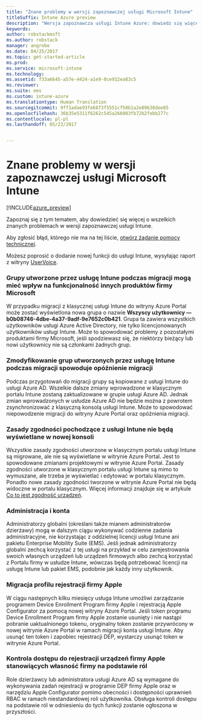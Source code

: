 ```yaml
---
title: "Znane problemy w wersji zapoznawczej usługi Microsoft Intune"
titleSuffix: Intune Azure preview
description: "Wersja zapoznawcza usługi Intune Azure: dowiedz się więcej o znanych problemach w wersji zapoznawczej"
keywords: 
author: robstackmsft
ms.author: robstack
manager: angrobe
ms.date: 04/25/2017
ms.topic: get-started-article
ms.prod: 
ms.service: microsoft-intune
ms.technology: 
ms.assetid: f33a6645-a57e-4424-a1e9-0ce932ea83c5
ms.reviewer: 
ms.suite: ems
ms.custom: intune-azure
ms.translationtype: Human Translation
ms.sourcegitcommit: 9ff1adae93fe6873f5551cf58b1a2e89638dee85
ms.openlocfilehash: 36b35e5311f6262c545a266003fb72b2febb277c
ms.contentlocale: pl-pl
ms.lasthandoff: 05/23/2017


---
```


# <a name="known-issues-in-the-microsoft-intune-preview"></a>Znane problemy w wersji zapoznawczej usługi Microsoft Intune


[!INCLUDE[azure_preview](./includes/azure_preview.md)]


Zapoznaj się z tym tematem, aby dowiedzieć się więcej o wszelkich znanych problemach w wersji zapoznawczej usługi Intune.

Aby zgłosić błąd, którego nie ma na tej liście, [otwórz żądanie pomocy technicznej](https://docs.microsoft.com/intune-classic/troubleshoot/get-support).

Możesz poprosić o dodanie nowej funkcji do usługi Intune, wysyłając raport z witryny [UserVoice](https://microsoftintune.uservoice.com/forums/291681-ideas/category/189016-azure-admin-console).

### <a name="groups-created-by-intune-during-migration-might-affect-functionality-of-other-microsoft-products"></a>Grupy utworzone przez usługę Intune podczas migracji mogą mieć wpływ na funkcjonalność innych produktów firmy Microsoft

W przypadku migracji z klasycznej usługi Intune do witryny Azure Portal może zostać wyświetlona nowa grupa o nazwie **Wszyscy użytkownicy — b0b08746-4dbe-4a37-9adf-9e7652c0b421**. Grupa ta zawiera wszystkich użytkowników usługi Azure Active Directory, nie tylko licencjonowanych użytkowników usługi Intune. Może to spowodować problemy z pozostałymi produktami firmy Microsoft, jeśli spodziewasz się, że niektórzy bieżący lub nowi użytkownicy nie są członkami żadnych grup.

### <a name="altering-groups-created-by-intune-during-migration-will-delay-migration"></a>Zmodyfikowanie grup utworzonych przez usługę Intune podczas migracji spowoduje opóźnienie migracji

Podczas przygotowań do migracji grupy są kopiowane z usługi Intune do usługi Azure AD. Wszelkie dalsze zmiany wprowadzone w klasycznym portalu Intune zostaną zaktualizowane w grupie usługi Azure AD. Jednak zmian wprowadzonych w usłudze Azure AD nie będzie można z powrotem zsynchronizować z klasyczną konsolą usługi Intune. Może to spowodować niepowodzenie migracji do witryny Azure Portal oraz opóźnienia migracji.

### <a name="compliance-policies-from-intune-will-not-show-up-in-new-console"></a>Zasady zgodności pochodzące z usługi Intune nie będą wyświetlane w nowej konsoli

Wszystkie zasady zgodności utworzone w klasycznym portalu usługi Intune są migrowane, ale nie są wyświetlane w witrynie Azure Portal. Jest to spowodowane zmianami projektowymi w witrynie Azure Portal. Zasady zgodności utworzone w klasycznym portalu usługi Intune są mimo to wymuszane, ale trzeba je wyświetlać i edytować w portalu klasycznym.
Ponadto nowe zasady zgodności tworzone w witrynie Azure Portal nie będą widoczne w portalu klasycznym.
Więcej informacji znajduje się w artykule [Co to jest zgodność urządzeń](device-compliance.md).




### <a name="administration-and-accounts"></a>Administracja i konta

Administratorzy globalni (określani także mianem administratorów dzierżawy) mogą w dalszym ciągu wykonywać codzienne zadania administracyjne, nie korzystając z oddzielnej licencji usługi Intune ani pakietu Enterprise Mobility Suite (EMS). Jeśli jednak administratorzy globalni zechcą korzystać z tej usługi na przykład w celu zarejestrowania swoich własnych urządzeń lub urządzeń firmowych albo zechcą korzystać z Portalu firmy w usłudze Intune, wówczas będą potrzebować licencji na usługę Intune lub pakiet EMS, podobnie jak każdy inny użytkownik.

### <a name="apple-enrollment-profile-migration"></a>Migracja profilu rejestracji firmy Apple
W ciągu następnych kilku miesięcy usługa Intune umożliwi zarządzanie programem Device Enrollment Program firmy Apple i rejestracją Apple Configurator za pomocą nowej witryny Azure Portal. Jeśli token programu Device Enrollment Program firmy Apple zostanie usunięty i nie nastąpi pobranie uaktualnionego tokenu, oryginalny token zostanie przywrócony w nowej witrynie Azure Portal w ramach migracji konta usługi Intune. Aby usunąć ten token i zapobiec rejestracji DEP, wystarczy usunąć token w witrynie Azure Portal. 

### <a name="rbac-for-apple-corporate-owned-device-enrollment"></a>Kontrola dostępu do rejestracji urządzeń firmy Apple stanowiących własność firmy na podstawie ról
Role dzierżawcy lub administratora usługi Azure AD są wymagane do wykonywania zadań rejestracji w programie DEP firmy Apple oraz w narzędziu Apple Configurator pomimo obecności i dostępności uprawnień RBAC w ramach niestandardowej roli użytkownika. Obsługa kontroli dostępu na podstawie ról w odniesieniu do tych funkcji zostanie ogłoszona w przyszłości.

